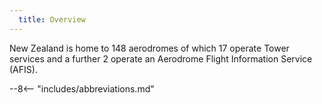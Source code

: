 ```yaml
---
  title: Overview
---
```


New Zealand is home to 148 aerodromes of which 17 operate Tower services and a further 2 operate an Aerodrome Flight Information Service (AFIS).

--8<-- "includes/abbreviations.md"


